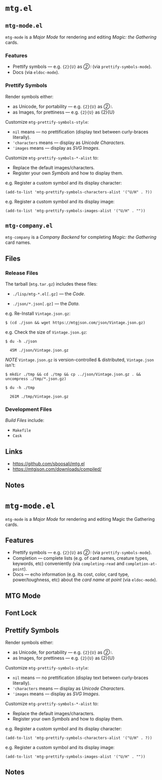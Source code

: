 # `mtg.el`

## `mtg-mode.el`

`mtg-mode` is a *Major Mode* for rendering and editing *Magic: the Gathering* cards.

### Features

* Prettify symbols — e.g. `{2}{U}` as *②💧* (via `prettify-symbols-mode`).
* Docs (via `eldoc-mode`).

### Prettify Symbols

Render symbols either:

* as Unicode, for portability — e.g. `{2}{U}` as *②💧*.
* as Images, for prettiness — e.g. `{2}{U}` as <span><abbr class="mtg-two-generic-mana">{2}</abbr><abbr class="mtg-blue-mana">{U}</abbr></span>

Customize `mtg-prettify-symbols-style`:

* `nil` means — no prettification (display text between curly-braces literally).
* `'characters` means — display as *Unicode Characters*.
* `'images` means — display as *SVG Images*.

Customize `mtg-prettify-symbols-*-alist` to:

* Replace the default images/characters.
* Register your own *Symbols* and how to display them.

e.g. Register a custom symbol and its display character:

``` elisp
(add-to-list 'mtg-prettify-symbols-characters-alist '("U/H" . ?))
```

e.g. Register a custom symbol and its display image:

``` elisp
(add-to-list 'mtg-prettify-symbols-images-alist '("U/H" . ""))
```

## `mtg-company.el`

`mtg-company` is a *Company Backend* for completing *Magic: the Gathering* card names.

## Files

### Release Files

The tarball (`mtg.tar.gz`) includes these files:

* `./lisp/mtg-*.el[.gz]` — the *Code*.

* `./json/*.json[.gz]` — the *Data*.

e.g. Re-Install `Vintage.json.gz`:

``` elisp
$ (cd ./json && wget https://mtgjson.com/json/Vintage.json.gz)
```

e.g. Check the size of `Vintage.json.gz`:

``` elisp
$ du -h ./json

  45M ./json/Vintage.json.gz
```

*NOTE* `Vintage.json.gz` is version-controlled & distributed, `Vintage.json` isn't:

``` elisp
$ mkdir ./tmp && cd ./tmp && cp ../json/Vintage.json.gz . && uncompress ./tmp/*.json.gz)

$ du -h ./tmp

  261M ./tmp/Vintage.json.gz
```

### Development Files

*Build Files* include:

* `Makefile`
* `Cask`

## Links

* <https://github.com/sboosali/mtg.el>
* <https://mtgjson.com/downloads/compiled/>

## Notes

> 


















# `mtg-mode.el`

`mtg-mode` is a *Major Mode* for rendering and editing Magic the Gathering cards.

## Features

* Prettify symbols — e.g. `{2}{U}` as *②💧* (via `prettify-symbols-mode`).
* Completion — complete lists (e.g. of card names, creature types, keywords, etc) conveniently (via `completing-read` and `completion-at-point`).
* Docs — echo information (e.g. its cost, color, card type, power/toughness, etc) about the *card name at point* (via `eldoc-mode`).

## MTG Mode

## Font Lock



## Prettify Symbols

Render symbols either:

* as Unicode, for portability — e.g. `{2}{U}` as *②💧*.
* as Images, for prettiness — e.g. `{2}{U}` as <span><abbr class="mtg-two-generic-mana">{2}</abbr><abbr class="mtg-blue-mana">{U}</abbr></span>

Customize `mtg-prettify-symbols-style`:

* `nil` means — no prettification (display text between curly-braces literally).
* `'characters` means — display as *Unicode Characters*.
* `'images` means — display as *SVG Images*.

Customize `mtg-prettify-symbols-*-alist` to:

* Replace the default images/characters.
* Register your own *Symbols* and how to display them.

e.g. Register a custom symbol and its display character:

``` elisp
(add-to-list 'mtg-prettify-symbols-characters-alist '("U/H" . ?))
```

e.g. Register a custom symbol and its display image:

``` elisp
(add-to-list 'mtg-prettify-symbols-images-alist '("U/H" . ""))
```

## Notes

>




